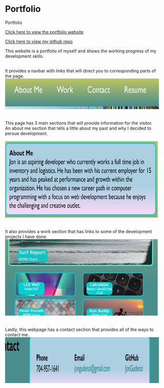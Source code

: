 # Portfolio
Portfolio

[Click here to view the portfolio website](https://jongudenzi.github.io/Portfolio/)

[Click here to view my github repo](https://github.com/JonGudenzi)



This website is a portfolio of myself and shows the working progress of my development skills.
<br>
<br>

It provides a navbar with links that will direct you to corresponding parts of the page.
<br>
<img src="assets\images\nav.PNG" width="600" height="100">
<br>
<br>
<br>
This page has 3 main sections that will provide information for the visitor.  An about me section that tells a little about my past and why I decided to persue development.  
<br>
<img src="assets\images\about.PNG" width="500" height="250">
<br>
<br>
<br>
It also provides a work section that has links to some of the development projects I have done.
<br>
<img src="assets\images\work.PNG" width="500" height="250">
<br>
<br>
<br>
Lastly, this webpage has a contact section that provides all of the ways to contact me.
<br>
<img src="assets\images\contact.PNG" width="800" height="150">

